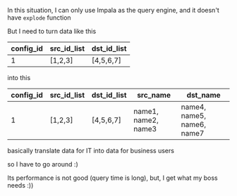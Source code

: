 In this situation, I can only use Impala as the query engine, and it doesn't have `explode` function 

But I need to turn data like this

|config_id| src_id_list| dst_id_list|
|---|---|---|
|1  | [1,2,3]  | [4,5,6,7]

into this

|config_id| src_id_list| dst_id_list| src_name |dst_name | 
|---|---|---|---|---|
|1  | [1,2,3]  | [4,5,6,7] | name1, name2, name3 | name4, name5, name6, name7

basically translate data for IT into data for business users

so I have to go around :)

Its performance is not good (query time is long), but, I get what my boss needs :))